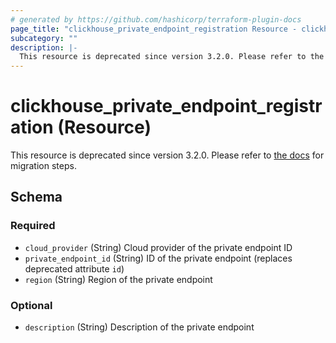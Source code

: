```yaml
---
# generated by https://github.com/hashicorp/terraform-plugin-docs
page_title: "clickhouse_private_endpoint_registration Resource - clickhouse"
subcategory: ""
description: |-
  This resource is deprecated since version 3.2.0. Please refer to the docs https://github.com/ClickHouse/terraform-provider-clickhouse?tab=readme-ov-file#breaking-changes-and-deprecations for migration steps.
---
```


# clickhouse_private_endpoint_registration (Resource)

This resource is deprecated since version 3.2.0. Please refer to [the docs](https://github.com/ClickHouse/terraform-provider-clickhouse?tab=readme-ov-file#breaking-changes-and-deprecations) for migration steps.



<!-- schema generated by tfplugindocs -->
## Schema

### Required

- `cloud_provider` (String) Cloud provider of the private endpoint ID
- `private_endpoint_id` (String) ID of the private endpoint (replaces deprecated attribute `id`)
- `region` (String) Region of the private endpoint

### Optional

- `description` (String) Description of the private endpoint
